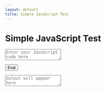 ```yaml
---
layout: default
title: Simple JavaScript Test
---
```


# Simple JavaScript Test

<textarea id="input" placeholder="Enter your JavaScript code here"></textarea>
<button onclick="runCode()">Eval</button>
<textarea id="output" readonly placeholder="Output will appear here"></textarea>

<script>
    function runCode() {
        try {
            var input = document.getElementById("input").value;
            var result = eval(input);
            document.getElementById("output").value = result;
        } catch (error) {
            document.getElementById("output").value = "Error: " + error.message;
        }
    }
</script>
